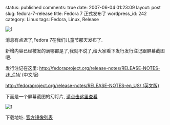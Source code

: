status: published
comments: true
date: 2007-06-04 01:23:09
layout: post
slug: fedora-7-release
title: Fedora 7 正式发布了
wordpress_id: 242
category: Linux
tags: Fedora, Linux, Release

![1](attachments/month_0706/22007641135.jpg)

消息有点迟了,Fedora 7在我们儿童节那天发布了.

新增内容已经被发的满哪都是了,我就不说了,给大家看下发行发行注记跟屏幕截图吧.

发行注记在这里: http://fedoraproject.org/release-notes/RELEASE-NOTES-zh_CN/ (中文版)

[http://fedoraproject.org/release-notes/RELEASE-NOTES-en_US/ (英文版)](http://fedoraproject.org/release-notes/RELEASE-NOTES-en_US/%20%28%E8%8B%B1%E6%96%87%E7%89%88%29)

下面是一个屏幕截图的幻灯片,
[请点击这里查看](http://fedoraproject.org/wiki/Tours/Fedora7/001_Install_Boot?action=print&media=projection)

![1](http://fedoraproject.org/images/screenshots/default-desktop.jpg)

下载地址:
[官方镜像列表](http://mirrors.fedoraproject.org/publiclist/Fedora/7/)
